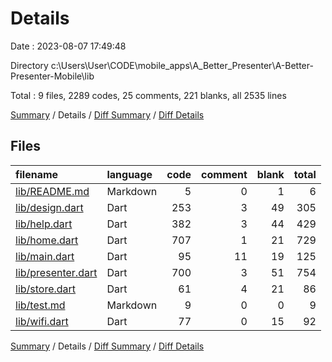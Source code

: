 # Details

Date : 2023-08-07 17:49:48

Directory c:\\Users\\User\\CODE\\mobile_apps\\A_Better_Presenter\\A-Better-Presenter-Mobile\\lib

Total : 9 files,  2289 codes, 25 comments, 221 blanks, all 2535 lines

[Summary](results.md) / Details / [Diff Summary](diff.md) / [Diff Details](diff-details.md)

## Files
| filename | language | code | comment | blank | total |
| :--- | :--- | ---: | ---: | ---: | ---: |
| [lib/README.md](/lib/README.md) | Markdown | 5 | 0 | 1 | 6 |
| [lib/design.dart](/lib/design.dart) | Dart | 253 | 3 | 49 | 305 |
| [lib/help.dart](/lib/help.dart) | Dart | 382 | 3 | 44 | 429 |
| [lib/home.dart](/lib/home.dart) | Dart | 707 | 1 | 21 | 729 |
| [lib/main.dart](/lib/main.dart) | Dart | 95 | 11 | 19 | 125 |
| [lib/presenter.dart](/lib/presenter.dart) | Dart | 700 | 3 | 51 | 754 |
| [lib/store.dart](/lib/store.dart) | Dart | 61 | 4 | 21 | 86 |
| [lib/test.md](/lib/test.md) | Markdown | 9 | 0 | 0 | 9 |
| [lib/wifi.dart](/lib/wifi.dart) | Dart | 77 | 0 | 15 | 92 |

[Summary](results.md) / Details / [Diff Summary](diff.md) / [Diff Details](diff-details.md)